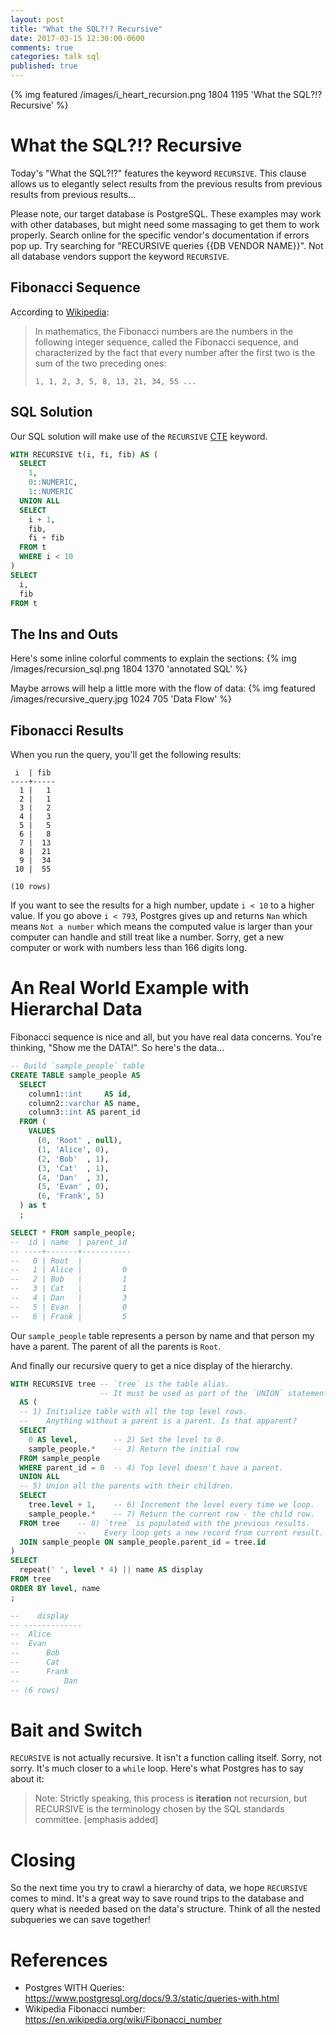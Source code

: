 ```yaml
---
layout: post
title: "What the SQL?!? Recursive"
date: 2017-03-15 12:30:00-0600
comments: true
categories: talk sql
published: true
---
```


{% img featured /images/i_heart_recursion.png 1804 1195 'What the SQL?!? Recursive' %}

# What the SQL?!? Recursive

Today's "What the SQL?!?" features the keyword `RECURSIVE`. This clause allows
us to elegantly select results from the previous results from previous results from
previous results...

<!-- more -->

Please note, our target database is PostgreSQL. These examples may work with
other databases, but might need some massaging to get them to work properly.
Search online for the specific vendor's documentation if errors pop up.
Try searching for "RECURSIVE queries {{DB VENDOR NAME}}". Not all database vendors
support the keyword `RECURSIVE`.

## Fibonacci Sequence

According to [Wikipedia](https://en.wikipedia.org/wiki/Fibonacci_number):

> In mathematics, the Fibonacci numbers are the numbers in the following integer
> sequence, called the Fibonacci sequence, and characterized by the fact that
> every number after the first two is the sum of the two preceding ones:
>
>     1, 1, 2, 3, 5, 8, 13, 21, 34, 55 ...

## SQL Solution

Our SQL solution will make use of the `RECURSIVE` [CTE](https://www.postgresql.org/docs/9.3/static/queries-with.html)
keyword.

```sql
WITH RECURSIVE t(i, fi, fib) AS (
  SELECT
    1,
    0::NUMERIC,
    1::NUMERIC
  UNION ALL
  SELECT
    i + 1,
    fib,
    fi + fib
  FROM t
  WHERE i < 10
)
SELECT
  i,
  fib
FROM t
```

## The Ins and Outs

Here's some inline colorful comments to explain the sections:
{% img /images/recursion_sql.png 1804 1370 'annotated SQL' %}

Maybe arrows will help a little more with the flow of data:
{% img featured /images/recursive_query.jpg 1024 705 'Data Flow' %}

## Fibonacci Results

When you run the query, you'll get the following results:

```
 i  | fib
----+-----
  1 |   1
  2 |   1
  3 |   2
  4 |   3
  5 |   5
  6 |   8
  7 |  13
  8 |  21
  9 |  34
 10 |  55

(10 rows)
```

If you want to see the results for a high number, update `i < 10` to a higher
value. If you go above `i < 793`, Postgres gives up and returns `Nan` which means
`Not a number` which means the computed value is larger than your computer can
handle and still treat like a number. Sorry, get a new computer or work with
numbers less than 166 digits long.

# An Real World Example with Hierarchal Data
Fibonacci sequence is nice and all, but you have real data concerns. You're
thinking, "Show me the DATA!". So here's the data...

```sql
-- Build `sample_people` table
CREATE TABLE sample_people AS
  SELECT
    column1::int     AS id,
    column2::varchar AS name,
    column3::int AS parent_id
  FROM (
    VALUES
      (0, 'Root' , null),
      (1, 'Alice', 0),
      (2, 'Bob'  , 1),
      (3, 'Cat'  , 1),
      (4, 'Dan'  , 3),
      (5, 'Evan' , 0),
      (6, 'Frank', 5)
  ) as t
  ;

SELECT * FROM sample_people;
--  id | name  | parent_id
-- ----+-------+-----------
--   0 | Root  |
--   1 | Alice |         0
--   2 | Bob   |         1
--   3 | Cat   |         1
--   4 | Dan   |         3
--   5 | Evan  |         0
--   6 | Frank |         5
```

Our `sample_people` table represents a person by name and that person my have a
parent. The parent of all the parents is `Root`.

And finally our recursive query to get a nice display of the hierarchy.

```sql
WITH RECURSIVE tree -- `tree` is the table alias.
                    -- It must be used as part of the `UNION` statement.
  AS (
  -- 1) Initialize table with all the top level rows.
  --    Anything without a parent is a parent. Is that apparent?
  SELECT
    0 AS level,        -- 2) Set the level to 0.
    sample_people.*    -- 3) Return the initial row
  FROM sample_people
  WHERE parent_id = 0  -- 4) Top level doesn't have a parent.
  UNION ALL
  -- 5) Union all the parents with their children.
  SELECT
    tree.level + 1,    -- 6) Increment the level every time we loop.
    sample_people.*    -- 7) Return the current row - the child row. 
  FROM tree    -- 8) `tree` is populated with the previous results.
               --    Every loop gets a new record from current result.
  JOIN sample_people ON sample_people.parent_id = tree.id
)
SELECT
  repeat(' ', level * 4) || name AS display
FROM tree
ORDER BY level, name
;

--    display
-- -------------
--  Alice
--  Evan
--      Bob
--      Cat
--      Frank
--          Dan
-- (6 rows)
```

# Bait and Switch

`RECURSIVE` is not actually recursive. It isn't a function calling itself.
Sorry, not sorry. It's much closer to a `while` loop. Here's what Postgres has to say about it:

> Note: Strictly speaking, this process is **iteration** not recursion, but RECURSIVE
> is the terminology chosen by the SQL standards committee. [emphasis added]

# Closing

So the next time you try to crawl a hierarchy of data, we hope `RECURSIVE` comes
to mind. It's a great way to save round trips to the database and query what is
needed based on the data's structure. Think of all the nested subqueries we can
save together!

# References

- Postgres WITH Queries: https://www.postgresql.org/docs/9.3/static/queries-with.html
- Wikipedia Fibonacci number: https://en.wikipedia.org/wiki/Fibonacci_number

